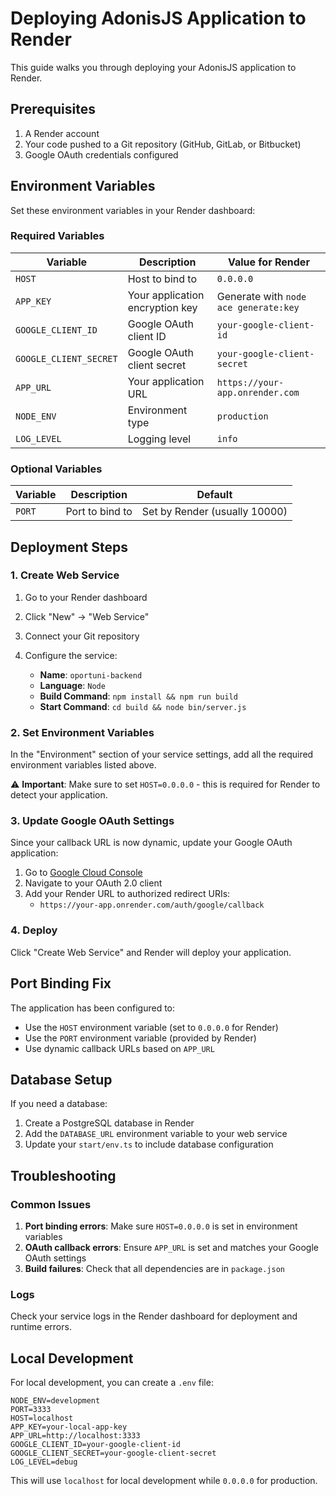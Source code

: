 # Deploying AdonisJS Application to Render

This guide walks you through deploying your AdonisJS application to Render.

## Prerequisites

1. A Render account
2. Your code pushed to a Git repository (GitHub, GitLab, or Bitbucket)
3. Google OAuth credentials configured

## Environment Variables

Set these environment variables in your Render dashboard:

### Required Variables

| Variable | Description | Value for Render |
|----------|-------------|------------------|
| `HOST` | Host to bind to | `0.0.0.0` |
| `APP_KEY` | Your application encryption key | Generate with `node ace generate:key` |
| `GOOGLE_CLIENT_ID` | Google OAuth client ID | `your-google-client-id` |
| `GOOGLE_CLIENT_SECRET` | Google OAuth client secret | `your-google-client-secret` |
| `APP_URL` | Your application URL | `https://your-app.onrender.com` |
| `NODE_ENV` | Environment type | `production` |
| `LOG_LEVEL` | Logging level | `info` |

### Optional Variables

| Variable | Description | Default |
|----------|-------------|---------|
| `PORT` | Port to bind to | Set by Render (usually 10000) |

## Deployment Steps

### 1. Create Web Service

1. Go to your Render dashboard
2. Click "New" → "Web Service"
3. Connect your Git repository
4. Configure the service:

   - **Name**: `oportuni-backend`
   - **Language**: `Node`
   - **Build Command**: `npm install && npm run build`
   - **Start Command**: `cd build && node bin/server.js`

### 2. Set Environment Variables

In the "Environment" section of your service settings, add all the required environment variables listed above.

⚠️ **Important**: Make sure to set `HOST=0.0.0.0` - this is required for Render to detect your application.

### 3. Update Google OAuth Settings

Since your callback URL is now dynamic, update your Google OAuth application:

1. Go to [Google Cloud Console](https://console.cloud.google.com/)
2. Navigate to your OAuth 2.0 client
3. Add your Render URL to authorized redirect URIs:
   - `https://your-app.onrender.com/auth/google/callback`

### 4. Deploy

Click "Create Web Service" and Render will deploy your application.

## Port Binding Fix

The application has been configured to:
- Use the `HOST` environment variable (set to `0.0.0.0` for Render)
- Use the `PORT` environment variable (provided by Render)
- Use dynamic callback URLs based on `APP_URL`

## Database Setup

If you need a database:

1. Create a PostgreSQL database in Render
2. Add the `DATABASE_URL` environment variable to your web service
3. Update your `start/env.ts` to include database configuration

## Troubleshooting

### Common Issues

1. **Port binding errors**: Make sure `HOST=0.0.0.0` is set in environment variables
2. **OAuth callback errors**: Ensure `APP_URL` is set and matches your Google OAuth settings
3. **Build failures**: Check that all dependencies are in `package.json`

### Logs

Check your service logs in the Render dashboard for deployment and runtime errors.

## Local Development

For local development, you can create a `.env` file:

```env
NODE_ENV=development
PORT=3333
HOST=localhost
APP_KEY=your-local-app-key
APP_URL=http://localhost:3333
GOOGLE_CLIENT_ID=your-google-client-id
GOOGLE_CLIENT_SECRET=your-google-client-secret
LOG_LEVEL=debug
```

This will use `localhost` for local development while `0.0.0.0` for production. 